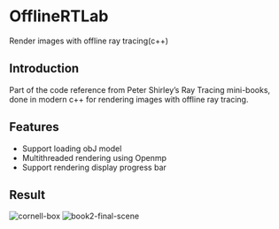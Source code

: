 # OfflineRTLab
Render images with offline ray tracing(c++)

## Introduction
Part of the code reference from Peter Shirley’s Ray Tracing mini-books, done in modern c++ for rendering images with offline ray tracing.

## Features
- Support loading obJ model
- Multithreaded rendering using Openmp
- Support rendering display progress bar

## Result
<img src="./result/cornell-box.png" alt="cornell-box">

<img src="./result/book2-final.png.png" alt="book2-final-scene">
